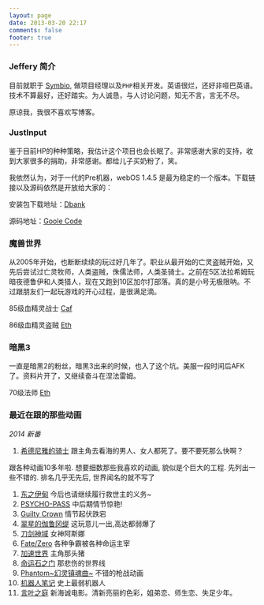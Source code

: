 ```yaml
---
layout: page
date: 2013-03-20 22:17
comments: false
footer: true
---
```


### Jeffery 简介

目前就职于 [Symbio](http://symbio.com/), 做项目经理以及`PHP`相关开发。英语很烂，还好非哑巴英语。技术不算最好，还好踏实。为人诚恳，与人讨论问题，知无不言，言无不尽。

原谅我，我很不喜欢写博客。

### JustInput

鉴于目前HP的种种策略，我估计这个项目也会长眠了。非常感谢大家的支持，收到大家很多的捐助，非常感谢。都给儿子买奶粉了，笑。


我依然认为，对于一代的Pre机器，webOS 1.4.5 是最为稳定的一个版本。下载链接以及源码依然是开放给大家的：

安装包下载地址：[Dbank](http://dl.dbank.com/c04eeix0kk)

源码地址：[Goole Code](http://code.google.com/p/justinput/)


### 魔兽世界

从2005年开始，也断断续续的玩过好几年了。职业从最开始的亡灵盗贼开始，又先后尝试过亡灵牧师，人类盗贼，侏儒法师，人类圣骑士。之前在5区法拉希姆玩暗夜德鲁伊和人类猎人，现在又跑到10区加尔打部落。真的是小号无极限呐。不过跟朋友们一起玩游戏的开心过程，是很满足滴。

85级血精灵战士 [Caf](http://www.battlenet.com.cn/wow/zh/character/%E5%8A%A0%E5%B0%94/Caf/simple)

86级血精灵盗贼 [Eth](http://www.battlenet.com.cn/wow/zh/character/%E5%8A%A0%E5%B0%94/Eth/simple)

### 暗黑3

一直是暗黑2的粉丝，暗黑3出来的时候，也入了这个坑。美服一段时间后AFK了。资料片开了，又继续奋斗在涅法雷姆。

70级法师 [Eth](http://tw.battle.net/d3/zh/profile/jeffery-1199/hero/31808305)

### 最近在跟的那些动画

*2014 新番*

1. [希德尼雅的骑士](http://www.verycd.com/entries/781310/) 跟主角去看海的男人、女人都死了。要不要死那么快啊？

跟各种动画10多年啦. 想要细数那些我喜欢的动画, 貌似是个巨大的工程.
先列出一些不错的.
排名几乎无先后, 世界闻名的就不写了

1. [东之伊甸](http://www.verycd.com/entries/521187/) 今后也请继续履行救世主的义务~
2. [PSYCHO-PASS](http://www.verycd.com/entries/668697/) 中后期情节惊艳!
3. [Guilty Crown](http://www.verycd.com/entries/526258/) 情节起伏跌宕
4. [翠星的伽鲁冈缇](http://www.verycd.com/entries/767158/) 这玩意儿一出,高达都弱爆了
5. [刀剑神域](http://www.verycd.com/entries/530235/) 女神阿斯娜
6. [Fate/Zero](http://www.verycd.com/entries/521507/) 各种争霸被各种命运主宰
7. [加速世界](http://www.verycd.com/entries/530234/) 主角那头猪
8. [命运石之门](http://www.verycd.com/entries/519147/) 那悲伤的世界线
9. [Phantom~幻灵镇魂曲~](http://www.verycd.com/entries/520355/) 不错的枪战动画
10. [机器人笔记](http://www.verycd.com/entries/668321/) 史上最弱机器人
11. [言叶之庭](http://www.verycd.com/entries/769253/) 新海诚电影。清新亮丽的色彩，姐弟恋、师生恋、失足少年。